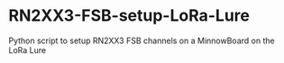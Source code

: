 # RN2XX3-FSB-setup-LoRa-Lure
Python script to setup RN2XX3 FSB channels on a MinnowBoard on the LoRa Lure
